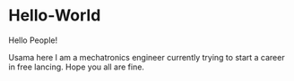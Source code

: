 # Hello-World

Hello People!

Usama here I am a mechatronics engineer currently trying to start a career in free lancing.
Hope you all are fine.
